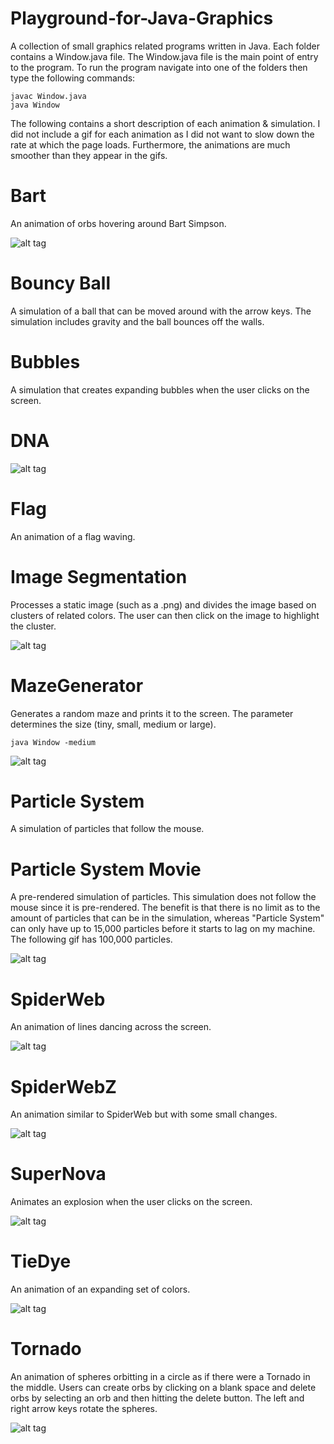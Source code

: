 # Playground-for-Java-Graphics
A collection of small graphics related programs written in Java. Each folder contains a Window.java file. The Window.java file is the main point of entry to the program. To run the program navigate into one of the folders then type the following commands:
```
javac Window.java
java Window
```
The following contains a short description of each animation & simulation. I did not include a gif for each animation as I did not want to slow down the rate at which the page loads. Furthermore, the animations are much smoother than they appear in the gifs.

# Bart
An animation of orbs hovering around Bart Simpson.

![alt tag](gifs/Bart.gif)

# Bouncy Ball
A simulation of a ball that can be moved around with the arrow keys. The simulation includes gravity and the ball bounces off the walls.

# Bubbles
A simulation that creates expanding bubbles when the user clicks on the screen.

# DNA
![alt tag](gifs/DNA.gif)

# Flag
An animation of a flag waving.

# Image Segmentation
Processes a static image (such as a .png) and divides the image based on clusters of related colors. The user can then click on the image to highlight the cluster.

![alt tag](gifs/ImageSegmentation.gif)

# MazeGenerator
Generates a random maze and prints it to the screen. The parameter determines the size (tiny, small, medium or large).
```
java Window -medium
```

![alt tag](gifs/MazeGenerator.png)

# Particle System
A simulation of particles that follow the mouse.

# Particle System Movie
A pre-rendered simulation of particles. This simulation does not follow the mouse since it is pre-rendered. The benefit is that there is no limit as to the amount of particles that can be in the simulation, whereas "Particle System" can only have up to 15,000 particles before it starts to lag on my machine. The following gif has 100,000 particles.

![alt tag](gifs/ParticleSystemMovie.gif)

# SpiderWeb
An animation of lines dancing across the screen.

![alt tag](gifs/SpiderWeb.gif)

# SpiderWebZ
An animation similar to SpiderWeb but with some small changes.

![alt tag](gifs/SpiderWebZ.gif)

# SuperNova
Animates an explosion when the user clicks on the screen.

![alt tag](gifs/Supernova.gif)

# TieDye
An animation of an expanding set of colors.

![alt tag](gifs/TieDye.gif)

# Tornado
An animation of spheres orbitting in a circle as if there were a Tornado in the middle. Users can create orbs by clicking on a blank space and delete orbs by selecting an orb and then hitting the delete button. The left and right arrow keys rotate the spheres.

![alt tag](gifs/Tornado.gif)
